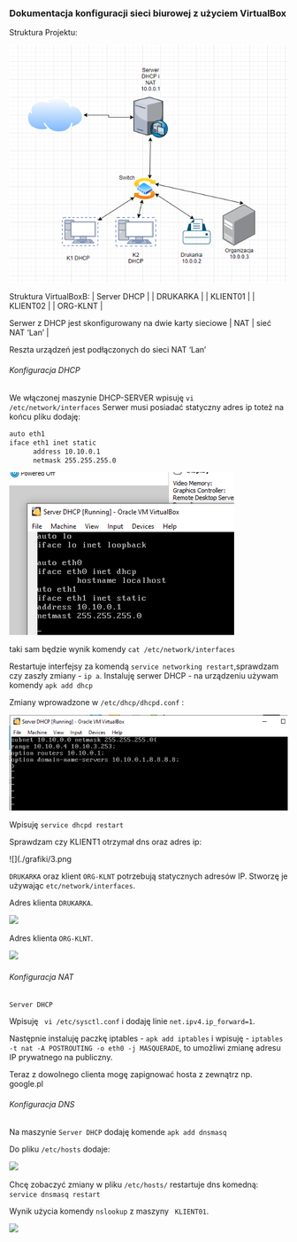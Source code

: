 ### Dokumentacja konfiguracji sieci biurowej z użyciem VirtualBox

Struktura Projektu:

![](./grafiki/0.png)

Struktura VirtualBoxB:
| Server DHCP |
| DRUKARKA    |
| KLIENT01   |
| KLIENT02    |
| ORG-KLNT    |


Serwer  z DHCP jest skonfigurowany na  dwie karty sieciowe 
| NAT | sieć NAT ‘Lan’ |

Reszta urządzeń jest podłączonych do sieci NAT ‘Lan’

###### Konfiguracja DHCP

We włączonej maszynie DHCP-SERVER wpisuję ```vi /etc/network/interfaces```
Serwer musi posiadać statyczny adres ip toteż na końcu pliku dodaję:
```
auto eth1
iface eth1 inet static 
      address 10.10.0.1
      netmask 255.255.255.0
```
![](./grafiki/1.png)

taki sam będzie wynik komendy ``` cat /etc/network/interfaces ```


Restartuje interfejsy za komendą ```service networking restart```,sprawdzam czy zaszły zmiany - ```ip a```.
Instaluję serwer DHCP - na urządzeniu używam komendy ```apk add dhcp```

Zmiany wprowadzone w ```/etc/dhcp/dhcpd.conf``` :

![](./grafiki/2.png)

Wpisuję ```service dhcpd restart```

Sprawdzam czy KLIENT1 otrzymał dns oraz adres ip:


![](./grafiki/3.png

```DRUKARKA``` oraz klient ```ORG-KLNT``` potrzebują statycznych adresów IP.
Stworzę je używając ```etc/network/interfaces```.

Adres klienta ```DRUKARKA```.

![](./grafiki/4.png)

Adres klienta ```ORG-KLNT```.

![](./grafiki/5.png)


######  Konfiguracja NAT
 ```Server DHCP```
 
 Wpisuję ``` vi /etc/sysctl.conf``` i dodaję linie ```net.ipv4.ip_forward=1```.
 
 Następnie instaluję paczkę iptables - ```apk add iptables``` i wpisuję - ```iptables -t nat -A POSTROUTING -o eth0 -j MASQUERADE```, to umożliwi zmianę adresu IP prywatnego na publiczny.
 
 Teraz z dowolnego clienta mogę zapignować hosta z zewnątrz np. google.pl
 
######  Konfiguracja DNS
Na maszynie  ```Server DHCP```  dodaję komende ```apk add dnsmasq```

Do pliku ```/etc/hosts``` dodaje:

![](./grafiki/6.png)

Chcę zobaczyć zmiany w pliku ```/etc/hosts/``` restartuje dns komedną: ```service dnsmasq restart```

Wynik użycia komendy ```nslookup``` z maszyny ``` KLIENT01```.

![](./grafiki/7.png)


 


